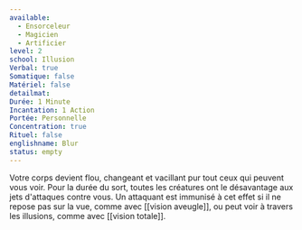 ```yaml
---
available:
  - Ensorceleur
  - Magicien
  - Artificier
level: 2
school: Illusion
Verbal: true
Somatique: false
Matériel: false
detailmat:
Durée: 1 Minute
Incantation: 1 Action
Portée: Personnelle
Concentration: true
Rituel: false
englishname: Blur
status: empty
---
```

Votre corps devient flou, changeant et vacillant pur tout ceux qui peuvent vous voir. Pour la durée du sort, toutes les créatures ont le désavantage aux jets d'attaques contre vous. Un attaquant est immunisé à cet effet si il ne repose pas sur la vue, comme avec [[vision aveugle]], ou peut voir à travers les illusions, comme avec [[vision totale]].
